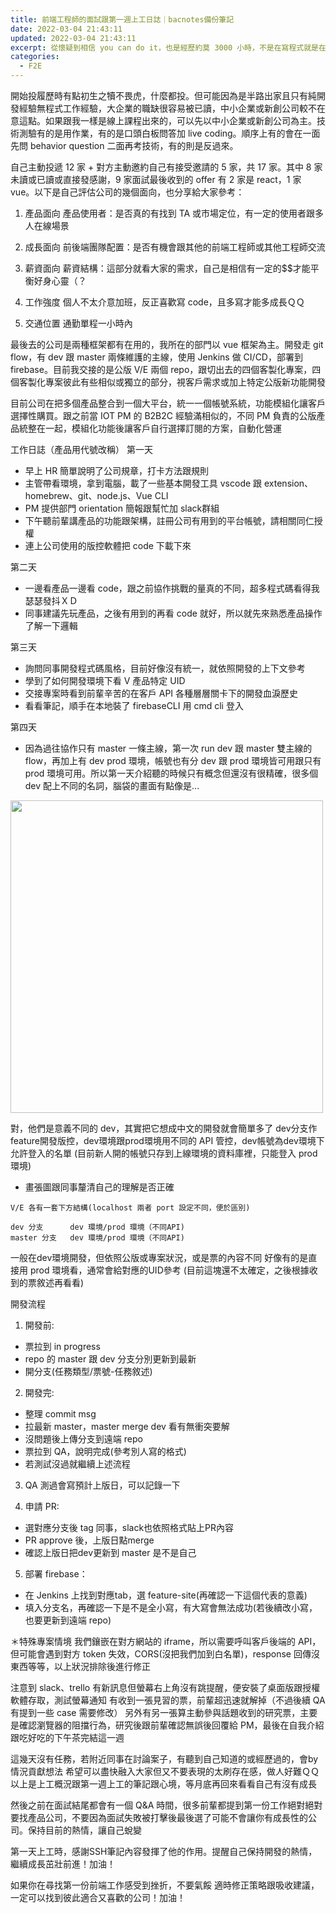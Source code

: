 ```yaml
---
title: 前端工程師的面試跟第一週上工日誌｜bacnotes備份筆記
date: 2022-03-04 21:43:11
updated: 2022-03-04 21:43:11
excerpt: 從懷疑到相信 you can do it，也是經歷約莫 3000 小時，不是在寫程式就是在看 udemy 或寫部落格。線上課程學習時也是日夜顛倒，常常一下時間就過去，抬個頭才發現半夜了。無論如何現在已經站在這裡，想要跟一路上沒有放棄過的自己說聲謝謝，你很棒唷。接下來也要繼續加油唷！
categories:
  - F2E
---
```


開始投履歷時有點初生之犢不畏虎，什麼都投。但可能因為是半路出家且只有純開發經驗無程式工作經驗，大企業的職缺很容易被已讀，中小企業或新創公司較不在意這點。如果跟我一樣是線上課程出來的，可以先以中小企業或新創公司為主。技術測驗有的是用作業，有的是口頭白板問答加 live coding。順序上有的會在一面先問 behavior question 二面再考技術，有的則是反過來。

自己主動投遞 12 家 + 對方主動邀約自己有接受邀請的 5 家，共 17 家。其中 8 家未讀或已讀或直接發感謝，9 家面試最後收到的 offer 有 2 家是 react，1 家 vue。以下是自己評估公司的幾個面向，也分享給大家參考：

1. 產品面向
   產品使用者：是否真的有找到 TA 或市場定位，有一定的使用者跟多人在線場景

2. 成長面向
   前後端團隊配置：是否有機會跟其他的前端工程師或其他工程師交流

3. 薪資面向
   薪資結構：這部分就看大家的需求，自己是相信有一定的$$才能平衡好身心靈（？

4. 工作強度
   個人不太介意加班，反正喜歡寫 code，且多寫才能多成長ＱＱ

5. 交通位置
   通勤單程一小時內

最後去的公司是兩種框架都有在用的，我所在的部門以 vue 框架為主。開發走 git flow，有 dev 跟 master 兩條維護的主線，使用 Jenkins 做 CI/CD，部署到 firebase。目前我交接的是公版 V/E 兩個 repo，跟切出去的四個客製化專案，四個客製化專案彼此有些相似或獨立的部分，視客戶需求或加上特定公版新功能開發

目前公司在把多個產品整合到一個大平台，統一一個帳號系統，功能模組化讓客戶選擇性購買。跟之前當 IOT PM 的 B2B2C 經驗滿相似的，不同 PM 負責的公版產品統整在一起，模組化功能後讓客戶自行選擇訂閱的方案，自動化營運

工作日誌（產品用代號改稱）
第一天
- 早上 HR 簡單說明了公司規章，打卡方法跟規則
- 主管帶看環境，拿到電腦，載了一些基本開發工具 vscode 跟 extension、homebrew、git、node.js、Vue CLI
- PM 提供部門 orientation 簡報跟幫忙加 slack群組
- 下午聽前輩講產品的功能跟架構，註冊公司有用到的平台帳號，請相關同仁授權
- 連上公司使用的版控軟體把 code 下載下來

第二天
- 一邊看產品一邊看 code，跟之前協作挑戰的量真的不同，超多程式碼看得我瑟瑟發抖ＸＤ
- 同事建議先玩產品，之後有用到的再看 code 就好，所以就先來熟悉產品操作了解一下邏輯

第三天
- 詢問同事開發程式碼風格，目前好像沒有統一，就依照開發的上下文參考
- 學到了如何開發環境下看 V 產品特定 UID
- 交接專案時看到前輩辛苦的在客戶 API 各種層層關卡下的開發血淚歷史
- 看看筆記，順手在本地裝了 firebaseCLI 用 cmd cli 登入

第四天
- 因為過往協作只有 master 一條主線，第一次 run dev 跟 master 雙主線的flow，再加上有 dev prod 環境，帳號也有分 dev 跟 prod 環境皆可用跟只有 prod 環境可用。所以第一天介紹聽的時候只有概念但還沒有很精確，很多個 dev 配上不同的名詞，腦袋的畫面有點像是...

<img src="72d73fdbc357defcff1095590b2a2fb2.png" width="500">

對，他們是意義不同的 dev，其實把它想成中文的開發就會簡單多了
dev分支作feature開發版控，dev環境跟prod環境用不同的 API 管控，dev帳號為dev環境下允許登入的名單
(目前新人開的帳號只存到上線環境的資料庫裡，只能登入 prod 環境)

- 畫張圖跟同事釐清自己的理解是否正確
```
V/E 各有一套下方結構(localhost 兩者 port 設定不同，便於區別)

dev 分支      dev 環境/prod 環境（不同API)
master 分支   dev 環境/prod 環境（不同API)
```
一般在dev環境開發，但依照公版或專案狀況，或是票的內容不同
好像有的是直接用 prod 環境看，通常會給對應的UID參考
(目前這塊還不太確定，之後根據收到的票敘述再看看)

開發流程
1. 開發前:
- 票拉到 in progress
- repo 的 master 跟 dev 分支分別更新到最新
- 開分支(任務類型/票號-任務敘述)

2. 開發完:
- 整理 commit msg
- 拉最新 master，master merge dev 看有無衝突要解
- 沒問題後上傳分支到遠端 repo
- 票拉到 QA，說明完成(參考別人寫的格式)
- 若測試沒過就繼續上述流程

3. QA 測過會寫預計上版日，可以記錄一下

4. 申請 PR:
- 選對應分支後 tag 同事，slack也依照格式貼上PR內容
- PR approve 後，上版日點merge
- 確認上版日把dev更新到 master 是不是自己

5. 部署 firebase：
- 在 Jenkins 上找到對應tab，選 feature-site(再確認一下這個代表的意義)
- 填入分支名，再確認一下是不是全小寫，有大寫會無法成功(若後續改小寫，也要更新到遠端 repo)

＊特殊專案情境
我們鑲嵌在對方網站的 iframe，所以需要呼叫客戶後端的 API，但可能會遇到對方 token 失效，CORS(沒把我們加到白名單)，response 回傳沒東西等等，以上狀況排除後進行修正

注意到 slack、trello 有新訊息但螢幕右上角沒有跳提醒，便安裝了桌面版跟授權軟體存取，測試螢幕通知
有收到一張見習的票，前輩超迅速就解掉（不過後續 QA 有提到一些 case 需要修改）
另外有另一張算主動參與話題收到的研究票，主要是確認瀏覽器的阻擋行為，研究後跟前輩確認無誤後回覆給 PM，最後在自我介紹跟吃好吃的下午茶完結這一週

這幾天沒有任務，若附近同事在討論案子，有聽到自己知道的或經歷過的，會by情況貢獻想法
希望可以盡快融入大家但又不要表現的太刷存在感，做人好難ＱＱ
以上是上工概況跟第一週上工的筆記跟心境，等月底再回來看看自己有沒有成長

然後之前在面試結尾都會有一個 Q&A 時間，很多前輩都提到第一份工作絕對絕對要找產品公司，不要因為面試失敗被打擊後最後選了可能不會讓你有成長性的公司。保持目前的熱情，讓自己蛻變

第一天上工時，感謝SSH筆記內容發揮了他的作用。提醒自己保持開發的熱情，繼續成長茁壯前進！加油！

如果你在尋找第一份前端工作感受到挫折，不要氣餒
適時修正策略跟吸收建議，一定可以找到彼此適合又喜歡的公司！加油！
